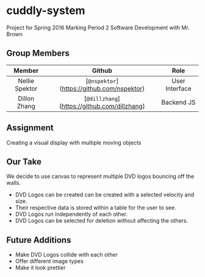 # cuddly-system
Project for Spring 2016 Marking Period 2 Software Development with Mr. Brown

## Group Members
| **Member** | **Github** | **Role** |
|:----------:|:----------:|:--------:|
| Nellie Spektor | [`@nspektor`] (https://github.com/nspektor) | User Interface |
| Dillon Zhang | [`@dillzhang`] (https://github.com/dillzhang) | Backend JS |

## Assignment
Creating a visual display with multiple moving objects

## Our Take
We decide to use canvas to represent multiple DVD logos bouncing off the walls.
* DVD Logos can be created can be created with a selected velocity and size.
* Their respective data is stored within a table for the user to see.
* DVD Logos run independently of each other.
* DVD Logos can be selected for deletion without affecting the others.

## Future Additions
* Make DVD Logos collide with each other
* Offer different image types
* Make it look prettier